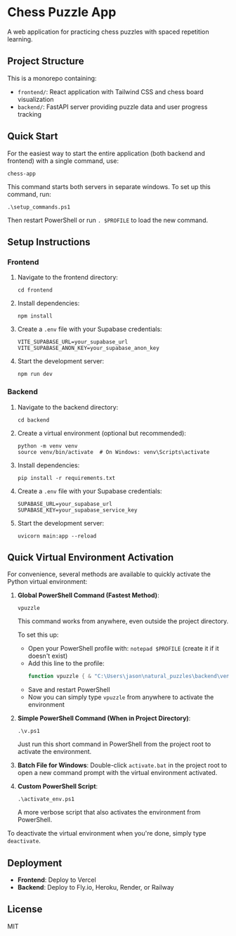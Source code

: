 # Chess Puzzle App

A web application for practicing chess puzzles with spaced repetition learning.

## Project Structure

This is a monorepo containing:
- `frontend/`: React application with Tailwind CSS and chess board visualization
- `backend/`: FastAPI server providing puzzle data and user progress tracking

## Quick Start

For the easiest way to start the entire application (both backend and frontend) with a single command, use:

```
chess-app
```

This command starts both servers in separate windows. To set up this command, run:

```
.\setup_commands.ps1
```

Then restart PowerShell or run `. $PROFILE` to load the new command.

## Setup Instructions

### Frontend

1. Navigate to the frontend directory:
   ```
   cd frontend
   ```

2. Install dependencies:
   ```
   npm install
   ```

3. Create a `.env` file with your Supabase credentials:
   ```
   VITE_SUPABASE_URL=your_supabase_url
   VITE_SUPABASE_ANON_KEY=your_supabase_anon_key
   ```

4. Start the development server:
   ```
   npm run dev
   ```

### Backend

1. Navigate to the backend directory:
   ```
   cd backend
   ```

2. Create a virtual environment (optional but recommended):
   ```
   python -m venv venv
   source venv/bin/activate  # On Windows: venv\Scripts\activate
   ```

3. Install dependencies:
   ```
   pip install -r requirements.txt
   ```

4. Create a `.env` file with your Supabase credentials:
   ```
   SUPABASE_URL=your_supabase_url
   SUPABASE_KEY=your_supabase_service_key
   ```

5. Start the development server:
   ```
   uvicorn main:app --reload
   ```

## Quick Virtual Environment Activation

For convenience, several methods are available to quickly activate the Python virtual environment:

1. **Global PowerShell Command (Fastest Method)**:
   ```
   vpuzzle
   ```
   This command works from anywhere, even outside the project directory.
   
   To set this up:
   - Open your PowerShell profile with: `notepad $PROFILE` (create it if it doesn't exist)
   - Add this line to the profile:
     ```powershell
     function vpuzzle { & "C:\Users\jason\natural_puzzles\backend\venv_312\Scripts\Activate.ps1" }
     ```
   - Save and restart PowerShell
   - Now you can simply type `vpuzzle` from anywhere to activate the environment

2. **Simple PowerShell Command (When in Project Directory)**:
   ```
   .\v.ps1
   ```
   Just run this short command in PowerShell from the project root to activate the environment.

3. **Batch File for Windows**:
   Double-click `activate.bat` in the project root to open a new command prompt with the virtual environment activated.

4. **Custom PowerShell Script**:
   ```
   .\activate_env.ps1
   ```
   A more verbose script that also activates the environment from PowerShell.

To deactivate the virtual environment when you're done, simply type `deactivate`.

## Deployment

- **Frontend**: Deploy to Vercel
- **Backend**: Deploy to Fly.io, Heroku, Render, or Railway

## License
MIT 
